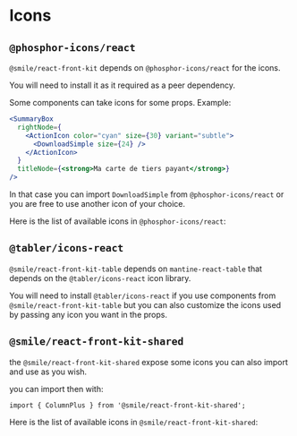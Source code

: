 # Icons

## `@phosphor-icons/react`

`@smile/react-front-kit` depends on `@phosphor-icons/react` for the icons.

You will need to install it as it required as a peer dependency.

Some components can take icons for some props. Example:

```jsx
<SummaryBox
  rightNode={
    <ActionIcon color="cyan" size={30} variant="subtle">
      <DownloadSimple size={24} />
    </ActionIcon>
  }
  titleNode={<strong>Ma carte de tiers payant</strong>}
/>
```

In that case you can import `DownloadSimple` from `@phosphor-icons/react` or you are free to use another icon of your choice.

Here is the list of available icons in `@phosphor-icons/react`:

<StorybookEmbed storyId="1-styleguide-icons--phosphor-icons" height="500" />

## `@tabler/icons-react`

`@smile/react-front-kit-table` depends on `mantine-react-table` that depends on the `@tabler/icons-react` icon library.

You will need to install `@tabler/icons-react` if you use components from `@smile/react-front-kit-table` but you can also customize the icons used by passing any icon you want in the props.

## `@smile/react-front-kit-shared`

the `@smile/react-front-kit-shared` expose some icons you can also import and use as you wish.

you can import then with:

```tsx
import { ColumnPlus } from '@smile/react-front-kit-shared';
```

Here is the list of available icons in `@smile/react-front-kit-shared`:

<StorybookEmbed storyId="1-styleguide-icons--custom-icons" height="200" />
